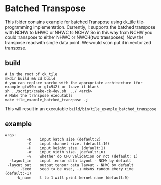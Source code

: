 # Batched Transpose
This folder contains example for batched Transpose using ck_tile tile-programming implementation. Currently, it supports the batched transpose with NCHW to NHWC or NHWC to NCHW. So in this way from NCHW you could transpose to either NHWC or NWCH(two transposes). Now the transpose read with single data point. We would soon put it in vectorized transpose.

## build
```
# in the root of ck_tile
mkdir build && cd build
# you can replace <arch> with the appropriate architecture (for example gfx90a or gfx942) or leave it blank
sh ../script/cmake-ck-dev.sh  ../ <arch>
# Make the transpose executable
make tile_example_batched_transpose -j
```
This will result in an executable `build/bin/tile_example_batched_transpose`

## example
```
args:
          -N    input batch size (default:2)
          -C    input channel size. (default:16)
          -H    input height size. (default:1)
          -W    input width size. (default:16)
          -v    whether do CPU validation or not (default: 1)
  -layout_in    input tensor data layout - NCHW by default
 -layout_out    output tensor data layout - NHWC by default
       -seed    seed to be used, -1 means random every time (default:-1)
     -k_name    t to 1 will print kernel name (default:0)
```